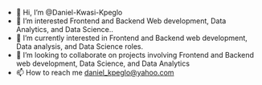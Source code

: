 - 👋 Hi, I’m @Daniel-Kwasi-Kpeglo
- 👀 I’m interested Frontend and Backend Web development, Data Analytics, and Data Science..
- 🌱 I’m currently interested in Frontend and Backend web development, Data analysis, and Data Science roles.
- 💞️ I’m looking to collaborate on projects involving Frontend and Backend web development, Data Science, and Data Analytics
- 📫 How to reach me daniel_kpeglo@yahoo.com

<!---
Daniel-Kwasi-Kpeglo/Daniel-Kwasi-Kpeglo is a ✨ special ✨ repository because its `README.md` (this file) appears on your GitHub profile.
You can click the Preview link to take a look at your changes.
--->
